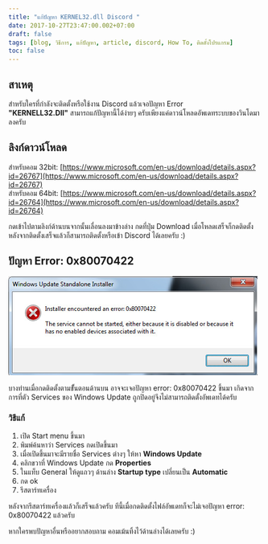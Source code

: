 ```yaml
---
title: "แก้ปัญหา KERNEL32.dll Discord "
date: 2017-10-27T23:47:00.002+07:00
draft: false
tags: [blog, วิธีการ, แก้ปัญหา, article, discord, How To, ติดตั้งโปรแกรม]
toc: false
---
```


## สาเหตุ

สำหรับใครที่กำลังจะติดตั้งหรือใช้งาน Discord แล้วเจอปัญหา Error **"KERNELL32.Dll"** สามารถแก้ปัญหานี้ได้ง่ายๆ ครับเพียงแค่ดาวน์โหลดอัพเดทระบบของวินโดมาลงครับ

## ลิงก์ดาวน์โหลด

สำหรับคอม 32bit: [https://www.microsoft.com/en-us/download/details.aspx?id=26767](https://www.microsoft.com/en-us/download/details.aspx?id=26767)  
สำหรับคอม 64bit: [https://www.microsoft.com/en-us/download/details.aspx?id=26764](https://www.microsoft.com/en-us/download/details.aspx?id=26764)

กดเข้าไปตามลิงก์ด้านบนจากนั้นเลื่อนลงมาข้างล่าง กดที่ปุ่ม Download เมื่อโหลดเสร็จก็กดติดตั้ง  
หลังจากติดตั้งเสร็จแล้วก็สามารถติดตั้งหรือเข้า Discord ได้เลยครับ :)

## ปัญหา Error: 0x80070422

![Error 0x80070422](images/error_0x80070422.jpg)

บางท่านเมื่อกดติดตั้งตามขัั้นตอนด้านบน อาจจะเจอปัญหา error: 0x80070422 ขึ้นมา เกิดจากการที่ตัว Services ของ Windows Update ถูกปิดอยู่จึงไม่สามารถติดตั้งอัพเดทได้ครับ

### วิธีแก้

1.  เปิด Start menu ขึ้นมา
2.  พิมพ์ค้นหาว่า Services กดเปิดขึ้นมา
3.  เมื่อเปิดขึ้นมาจะมีรายชื่อ Services ต่างๆ ให้หา **Windows Update**
4.  คลิกขวาที่ Windows Update กด **Properties**
5.  ในแท็บ General ให้ดูแถวๆ ด้านล่าง **Startup type** เปลี่ยนเป็น **Automatic**
6.  กด ok
7.  รีสตาร์ทเครื่อง

หลังจากรีสตาร์ทเครื่องแล้วก็เสร็จแล้วครับ ทีนี้เมื่อกดติดตั้งไฟล์อัพเดทก็จะไม่เจอปัญหา error: 0x80070422 แล้วครับ

หากใครพบปัญหาอื่นหรืออยากสอบถาม คอมเม้นทิ้งไว้ด้านล่างได้เลยครับ :)
